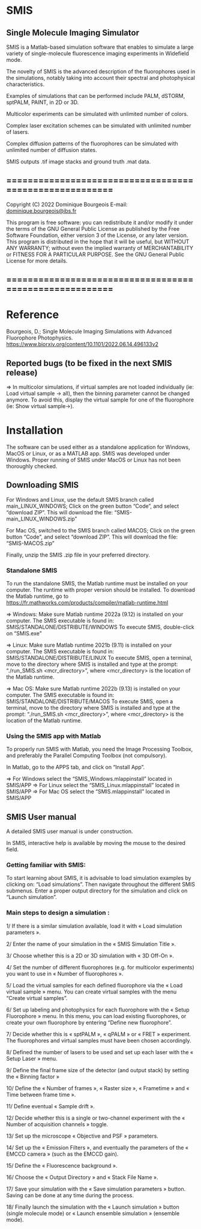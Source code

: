 # SMIS
## Single Molecule Imaging Simulator

SMIS is a Matlab-based simulation software that enables to simulate a large variety of single-molecule fluorescence imaging experiments in Widefield mode. 

The novelty of SMIS is the advanced description of the fluorophores used in the simulations, notably taking into account their spectral and photophysical characteristics.

Examples of simulations that can be performed include PALM, dSTORM, sptPALM, PAINT, in 2D or 3D. 

Multicolor experiments can be simulated with unlimited number of colors. 

Complex laser excitation schemes can be simulated with unlimited number of lasers. 

Complex diffusion patterns of the fluorophores can be simulated with unlimited number of diffusion states.

SMIS outputs .tif image stacks and ground truth .mat data.

## =======================================================
Copyright (C) 2022 Dominique Bourgeois
E-mail: dominique.bourgeois@ibs.fr

This program is free software: you can redistribute it and/or modify it under the terms of the GNU General Public License as published by the Free Software Foundation, either version 3 of the License, or any later version.  This program is distributed in the hope that it will be useful, but WITHOUT ANY WARRANTY; without even the implied warranty of MERCHANTABILITY or FITNESS FOR A PARTICULAR PURPOSE. See the GNU General Public License for more details.
## ======================================================= 

# Reference
Bourgeois, D.; Single Molecule Imaging Simulations with Advanced Fluorophore Photophysics. https://www.biorxiv.org/content/10.1101/2022.06.14.496133v2

## Reported bugs (to be fixed in the next SMIS release)
=> In multicolor simulations, if virtual samples are not loaded individually (ie: Load virtual sample -> all), then the binning parameter cannot be changed anymore. To avoid this, display the virtual sample for one of the fluorophore (ie: Show virtual sample->).

# Installation
The software can be used either as a standalone application for Windows, MacOS or Linux, or as a MATLAB app. 
SMIS was developed under Windows. Proper running of SMIS under MacOS or Linux has not been thoroughly checked.

## Downloading SMIS

For Windows and Linux, use the default SMIS branch called main_LINUX_WINDOWS; 
Click on the green button “Code”, and select “download ZIP”. 
This will download the file: “SMIS-main_LINUX_WINDOWS.zip”

For Mac OS, switched to the SMIS branch called MACOS; 
Click on the green button “Code”, and select “download ZIP”. 
This will download the file: “SMIS-MACOS.zip”

Finally, unzip the SMIS .zip file in your preferred directory.

### Standalone SMIS 
To run the standalone SMIS, the Matlab runtime must be installed on your computer. The runtime with proper version should be installed. To download the Matlab runtime, go to https://fr.mathworks.com/products/compiler/matlab-runtime.html

=> Windows:
Make sure Matlab runtime 2022a (9.12) is installed on your computer.
The SMIS executable is found in: SMIS/STANDALONE/DISTRIBUTE/WINDOWS
To execute SMIS, double-click on “SMIS.exe”

=> Linux:
Make sure Matlab runtime 2021b (9.11) is installed on your computer.
The SMIS executable is found in: SMIS/STANDALONE/DISTRIBUTE/LINUX
To execute SMIS, open a terminal, move to the directory where SMIS is installed and type at the prompt: “./run_SMIS.sh <mcr_directory>”, where <mcr_directory> is the location of the Matlab runtime. 

=> Mac OS:
Make sure Matlab runtime 2022b (9.13) is installed on your computer.
The SMIS executable is found in: SMIS/STANDALONE/DISTRIBUTE/MACOS
To execute SMIS, open a terminal, move to the directory where SMIS is installed and type at the prompt: “./run_SMIS.sh <mcr_directory>”, where <mcr_directory> is the location of the Matlab runtime. 

### Using the SMIS app with Matlab
To properly run SMIS with Matlab, you need the Image Processing Toolbox, and preferably the Parallel Computing Toolbox (not compulsory).

In Matlab, go to the APPS tab, and click on “Install App”. 

=> For Windows select the “SMIS_Windows.mlappinstall” located in SMIS/APP 
=> For Linux select the “SMIS_Linux.mlappinstall” located in SMIS/APP 
=> For Mac OS select the “SMIS.mlappinstall” located in SMIS/APP 

## SMIS User manual

A detailed SMIS user manual is under construction.

In SMIS, interactive help is available by moving the mouse to the desired field.

### Getting familiar with SMIS: 

To start learning about SMIS, it is advisable to load simulation examples by clicking on: “Load simulations”. Then navigate throughout the different SMIS submenus. Enter a proper output directory for the simulation and click on “Launch simulation”.

### Main steps to design a simulation : 
1/ If there is a similar simulation available, load it with « Load simulation parameters ».

2/ Enter the name of your simulation in the « SMIS Simulation Title ».

3/ Choose whether this is a 2D or 3D simulation with « 3D Off-On ».

4/ Set the number of different fluorophores (e.g. for multicolor experiments) you want to use in « Number of fluorophores ».

5/ Load the virtual samples for each defined fluorophore via the « Load virtual sample » menu. You can create virtual samples with the menu “Create virtual samples”.

6/ Set up labeling and photophysics for each fluorophore with the « Setup Fluorophore » menu. In this menu, you can load existing fluorophores, or create your own fluorophore by entering “Define new fluorophore”.

7/ Decide whether this is « sptPALM », « qPALM » or « FRET » experiment. The fluorophores and virtual samples must have been chosen accordingly.

8/ Defined the number of lasers to be used and set up each laser with the « Setup Laser » menu.

9/ Define the final frame size of the detector (and output stack) by setting the « Binning factor »

10/ Define the « Number of frames », « Raster size », « Frametime » and « Time between frame time ».

11/ Define eventual « Sample drift ».

12/ Decide whether this is a single or two-channel experiment with the « Number of acquisition channels » toggle.

13/ Set up the microscope « Objective and PSF » parameters.

14/ Set up the « Emission Filters », and eventually the parameters of the « EMCCD camera » (such as the EMCCD gain).

15/ Define the « Fluorescence background ».

16/ Choose the « Output Directory » and « Stack File Name ».

17/ Save your simulation with the « Save simulation parameters » button. Saving can be done at any time during the process.

18/ Finally launch the simulation with the « Launch simulation » button (single molecule mode) or « Launch ensemble simulation » (ensemble mode).

